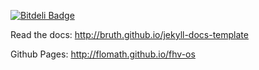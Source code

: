 [![Bitdeli Badge](https://d2weczhvl823v0.cloudfront.net/bruth/jekyll-docs-template/trend.png)](https://bitdeli.com/free "Bitdeli Badge")

Read the docs: http://bruth.github.io/jekyll-docs-template

Github Pages: http://flomath.github.io/fhv-os
